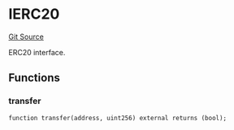 # IERC20
[Git Source](https://github.com/NaniDAO/accounts/blob/44c8bd0b54f258b0475456c068189981bc7af939/src/governance/Points.sol)

ERC20 interface.


## Functions
### transfer


```solidity
function transfer(address, uint256) external returns (bool);
```

